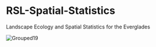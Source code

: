 # RSL-Spatial-Statistics
Landscape Ecology and Spatial Statistics for the Everglades

![Grouped19](https://user-images.githubusercontent.com/92049936/138011928-bb8b6340-739e-4730-9474-25fa639ed7b1.png)
